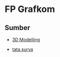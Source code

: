 # FP Grafkom

## Sumber

- [3D Modelling](https://github.com/simondevyoutube/ThreeJS_Tutorial_BasicWorld/blob/main/main.js)

- [tata surya](https://www.solarsystemscope.com/textures/)
